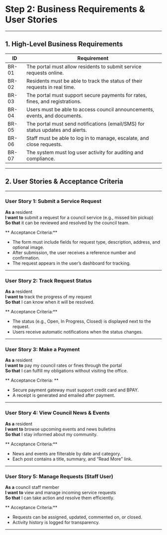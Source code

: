 #  Step 2: Business Requirements & User Stories

---

##  1. High-Level Business Requirements

| ID     | Requirement                                                                 |
|--------|------------------------------------------------------------------------------|
| BR-01  | The portal must allow residents to submit service requests online.          |
| BR-02  | Residents must be able to track the status of their requests in real time.  |
| BR-03  | The portal must support secure payments for rates, fines, and registrations.|
| BR-04  | Users must be able to access council announcements, events, and documents.  |
| BR-05  | The portal must send notifications (email/SMS) for status updates and alerts.|
| BR-06  | Staff must be able to log in to manage, escalate, and close requests.       |
| BR-07  | The system must log user activity for auditing and compliance.              |

---

##  2. User Stories & Acceptance Criteria

---

###  User Story 1: Submit a Service Request

**As a** resident  
**I want to** submit a request for a council service (e.g., missed bin pickup)  
**So that** it can be reviewed and resolved by the council team.

** Acceptance Criteria:**
- The form must include fields for request type, description, address, and optional image.
- After submission, the user receives a reference number and confirmation.
- The request appears in the user’s dashboard for tracking.

---

###  User Story 2: Track Request Status

**As a** resident  
**I want to** track the progress of my request  
**So that** I can know when it will be resolved.

** Acceptance Criteria:**
- The status (e.g., Open, In Progress, Closed) is displayed next to the request.
- Users receive automatic notifications when the status changes.

---

###  User Story 3: Make a Payment

**As a** resident  
**I want to** pay my council rates or fines through the portal  
**So that** I can fulfill my obligations without visiting the office.

** Acceptance Criteria: **
- Secure payment gateway must support credit card and BPAY.
- A receipt is generated and emailed after payment.

---

###  User Story 4: View Council News & Events

**As a** resident  
**I want to** browse upcoming events and news bulletins  
**So that** I stay informed about my community.

** Acceptance Criteria:**
- News and events are filterable by date and category.
- Each post contains a title, summary, and “Read More” link.

---

###  User Story 5: Manage Requests (Staff User)

**As a** council staff member  
**I want to** view and manage incoming service requests  
**So that** I can take action and resolve them efficiently.

** Acceptance Criteria:**
- Requests can be assigned, updated, commented on, or closed.
- Activity history is logged for transparency.

---

